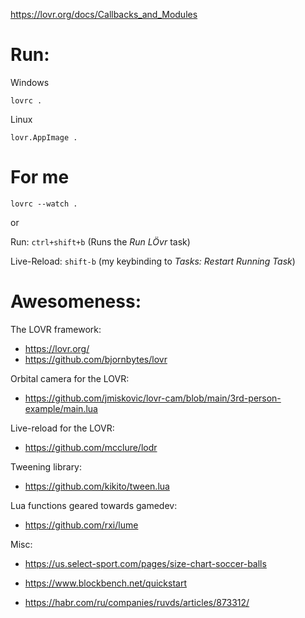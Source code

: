 https://lovr.org/docs/Callbacks_and_Modules

# Run:

Windows
```shell
lovrc .
```

Linux
```shell
lovr.AppImage .
```

# For me

```shell
lovrc --watch .
```

or

Run: `ctrl+shift+b` (Runs the _Run LÖvr_ task)

Live-Reload: `shift-b` (my keybinding to _Tasks: Restart Running Task_)


# Awesomeness:

The LOVR framework:
- https://lovr.org/
- https://github.com/bjornbytes/lovr


Orbital camera for the LOVR:
- https://github.com/jmiskovic/lovr-cam/blob/main/3rd-person-example/main.lua

Live-reload for the LOVR:
- https://github.com/mcclure/lodr

Tweening library:
- https://github.com/kikito/tween.lua

Lua functions geared towards gamedev:
- https://github.com/rxi/lume


Misc:

- https://us.select-sport.com/pages/size-chart-soccer-balls

- https://www.blockbench.net/quickstart

- https://habr.com/ru/companies/ruvds/articles/873312/

